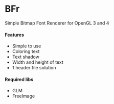 BFr
===

Simple Bitmap Font Renderer for OpenGL 3 and 4

#### Features
 - Simple to use
 - Coloring text
 - Text shadow
 - Width and height of text  
 - 1 header file solution  

#### Required libs
- GLM
- FreeImage

